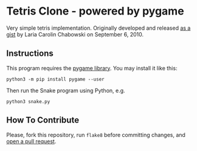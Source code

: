 Tetris Clone - powered by pygame
================================

Very simple tetris implementation. Originally developed and released
[as a gist](https://gist.github.com/silvasur/565419) by Laria Carolin
Chabowski on September 6, 2010.

Instructions
------------

This program requires the [pygame library](http://www.pygame.org/).
You may install it like this:
```
python3 -m pip install pygame --user
```

Then run the Snake program using Python, e.g.
```
python3 snake.py
```

How To Contribute
-----------------

Please, fork this repository, run `flake8` before committing changes, and
[open a pull request](https://github.com/talent-campus/tetris-game/pulls).
